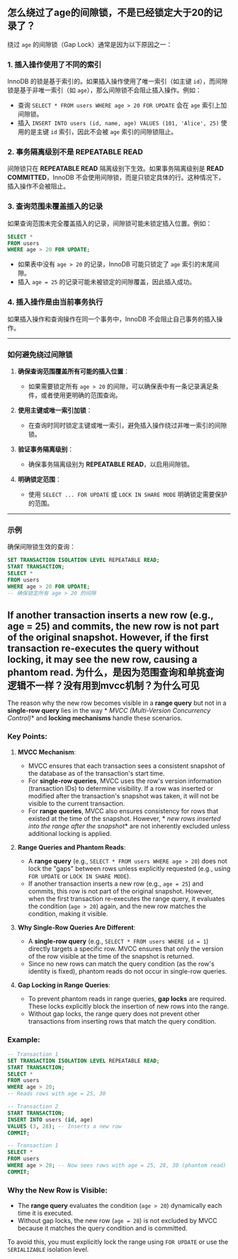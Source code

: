 ## 怎么绕过了age的间隙锁，不是已经锁定大于20的记录了？

绕过 `age` 的间隙锁（Gap Lock）通常是因为以下原因之一：

### 1. **插入操作使用了不同的索引**

InnoDB 的锁是基于索引的。如果插入操作使用了唯一索引（如主键 `id`），而间隙锁是基于非唯一索引（如 `age`），那么间隙锁不会阻止插入操作。例如：

- 查询 `SELECT * FROM users WHERE age > 20 FOR UPDATE` 会在 `age` 索引上加间隙锁。
- 插入 `INSERT INTO users (id, name, age) VALUES (101, 'Alice', 25)` 使用的是主键 `id` 索引，因此不会被 `age` 索引的间隙锁阻止。

### 2. **事务隔离级别不是 REPEATABLE READ**

间隙锁只在 **REPEATABLE READ** 隔离级别下生效。如果事务隔离级别是 **READ COMMITTED**，InnoDB
不会使用间隙锁，而是只锁定具体的行。这种情况下，插入操作不会被阻止。

### 3. **查询范围未覆盖插入的记录**

如果查询范围未完全覆盖插入的记录，间隙锁可能未锁定插入位置。例如：

```sql
SELECT *
FROM users
WHERE age > 20 FOR UPDATE;
```

- 如果表中没有 `age > 20` 的记录，InnoDB 可能只锁定了 `age` 索引的末尾间隙。
- 插入 `age = 25` 的记录可能未被锁定的间隙覆盖，因此插入成功。

### 4. **插入操作是由当前事务执行**

如果插入操作和查询操作在同一个事务中，InnoDB 不会阻止自己事务的插入操作。

---

### 如何避免绕过间隙锁

1. **确保查询范围覆盖所有可能的插入位置**：
    - 如果需要锁定所有 `age > 20` 的间隙，可以确保表中有一条记录满足条件，或者使用更明确的范围查询。

2. **使用主键或唯一索引加锁**：
    - 在查询时同时锁定主键或唯一索引，避免插入操作绕过非唯一索引的间隙锁。

3. **验证事务隔离级别**：
    - 确保事务隔离级别为 **REPEATABLE READ**，以启用间隙锁。

4. **明确锁定范围**：
    - 使用 `SELECT ... FOR UPDATE` 或 `LOCK IN SHARE MODE` 明确锁定需要保护的范围。

---

### 示例

确保间隙锁生效的查询：

```sql
SET TRANSACTION ISOLATION LEVEL REPEATABLE READ;
START TRANSACTION;
SELECT *
FROM users
WHERE age > 20 FOR UPDATE;
-- 确保锁定所有 age > 20 的间隙
```

## If another transaction inserts a new row (e.g., age = 25) and commits, the new row is not part of the original snapshot. However, if the first transaction re-executes the query without locking, it may see the new row, causing a phantom read. 为什么，是因为范围查询和单挑查询逻辑不一样？没有用到mvcc机制？为什么可见

The reason why the new row becomes visible in a **range query** but not in a **single-row query** lies in the way *
*MVCC (Multi-Version Concurrency Control)** and **locking mechanisms** handle these scenarios.

### Key Points:

1. **MVCC Mechanism**:
    - MVCC ensures that each transaction sees a consistent snapshot of the database as of the transaction's start time.
    - For **single-row queries**, MVCC uses the row's version information (transaction IDs) to determine visibility. If
      a row was inserted or modified after the transaction's snapshot was taken, it will not be visible to the current
      transaction.
    - For **range queries**, MVCC also ensures consistency for rows that existed at the time of the snapshot. However, *
      *new rows inserted into the range after the snapshot** are not inherently excluded unless additional locking is
      applied.

2. **Range Queries and Phantom Reads**:
    - A **range query** (e.g., `SELECT * FROM users WHERE age > 20`) does not lock the "gaps" between rows unless
      explicitly requested (e.g., using `FOR UPDATE` or `LOCK IN SHARE MODE`).
    - If another transaction inserts a new row (e.g., `age = 25`) and commits, this row is not part of the original
      snapshot. However, when the first transaction re-executes the range query, it evaluates the condition (`age > 20`)
      again, and the new row matches the condition, making it visible.

3. **Why Single-Row Queries Are Different**:
    - A **single-row query** (e.g., `SELECT * FROM users WHERE id = 1`) directly targets a specific row. MVCC ensures
      that only the version of the row visible at the time of the snapshot is returned.
    - Since no new rows can match the query condition (as the row's identity is fixed), phantom reads do not occur in
      single-row queries.

4. **Gap Locking in Range Queries**:
    - To prevent phantom reads in range queries, **gap locks** are required. These locks explicitly block the insertion
      of new rows into the range.
    - Without gap locks, the range query does not prevent other transactions from inserting rows that match the query
      condition.

### Example:

```sql
-- Transaction 1
SET TRANSACTION ISOLATION LEVEL REPEATABLE READ;
START TRANSACTION;
SELECT *
FROM users
WHERE age > 20;
-- Reads rows with age = 25, 30

-- Transaction 2
START TRANSACTION;
INSERT INTO users (id, age)
VALUES (3, 28); -- Inserts a new row
COMMIT;

-- Transaction 1
SELECT *
FROM users
WHERE age > 20; -- Now sees rows with age = 25, 28, 30 (phantom read)
COMMIT;
```

### Why the New Row is Visible:

- The **range query** evaluates the condition (`age > 20`) dynamically each time it is executed.
- Without gap locks, the new row (`age = 28`) is not excluded by MVCC because it matches the query condition and is
  committed.

To avoid this, you must explicitly lock the range using `FOR UPDATE` or use the `SERIALIZABLE` isolation level.